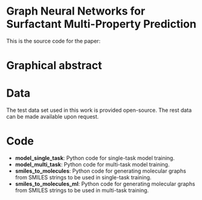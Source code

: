 # Graph Neural Networks for Surfactant Multi-Property Prediction
This is the source code for the paper:
# Graphical abstract 

# Data
The test data set used in this work is provided open-source. The rest data can be made available upon request.

# Code
* **model_single_task**: Python code for single-task model training.
* **model_multi_task**: Python code for multi-task model training.
* **smiles_to_molecules**: Python code for generating molecular graphs from SMILES strings to be used in single-task training.
* **smiles_to_molecules_ml**: Python code for generating molecular graphs from SMILES strings to be used in multi-task training.
